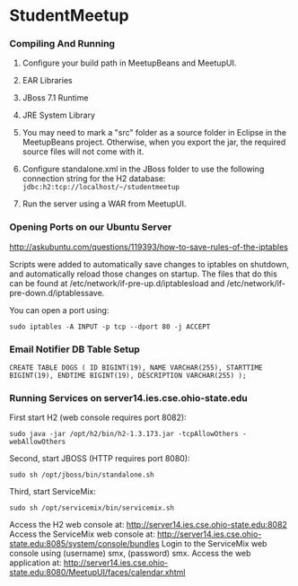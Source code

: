 StudentMeetup
=============

### Compiling And Running
1. Configure your build path in MeetupBeans and MeetupUI.
  1. EAR Libraries
  2. JBoss 7.1 Runtime
  3. JRE System Library

2. You may need to mark a "src" folder as a source folder in Eclipse in the MeetupBeans project. Otherwise, when you export the jar, the required source files will not come with it.
3. Configure standalone.xml in the JBoss folder to use the following connection string for the H2 database: ```jdbc:h2:tcp://localhost/~/studentmeetup```
4. Run the server using a WAR from MeetupUI.

### Opening Ports on our Ubuntu Server
http://askubuntu.com/questions/119393/how-to-save-rules-of-the-iptables

Scripts were added to automatically save changes to iptables on shutdown, and automatically reload those changes on startup. The files that do this can be found at /etc/network/if-pre-up.d/iptablesload and /etc/network/if-pre-down.d/iptablessave.

You can open a port using:
```
sudo iptables -A INPUT -p tcp --dport 80 -j ACCEPT
```
### Email Notifier DB Table Setup
```
CREATE TABLE DOGS ( ID BIGINT(19), NAME VARCHAR(255), STARTTIME BIGINT(19), ENDTIME BIGINT(19), DESCRIPTION VARCHAR(255) );
```

### Running Services on server14.ies.cse.ohio-state.edu
First start H2 (web console requires port 8082):
```
sudo java -jar /opt/h2/bin/h2-1.3.173.jar -tcpAllowOthers -webAllowOthers
```

Second, start JBOSS (HTTP requires port 8080):
```
sudo sh /opt/jboss/bin/standalone.sh
```

Third, start ServiceMix:
```
sudo sh /opt/servicemix/bin/servicemix.sh
```

Access the H2 web console at: http://server14.ies.cse.ohio-state.edu:8082
Access the ServiceMix web console at: http://server14.ies.cse.ohio-state.edu:8085/system/console/bundles
Login to the ServiceMix web console using (username) smx, (password) smx.
Access the web application at: http://server14.ies.cse.ohio-state.edu:8080/MeetupUI/faces/calendar.xhtml
